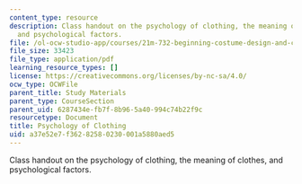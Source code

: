 ```yaml
---
content_type: resource
description: Class handout on the psychology of clothing, the meaning of clothes,
  and psychological factors.
file: /ol-ocw-studio-app/courses/21m-732-beginning-costume-design-and-construction-fall-2008/a37e52e7f36282580230001a5880aed5_notes.pdf
file_size: 33423
file_type: application/pdf
learning_resource_types: []
license: https://creativecommons.org/licenses/by-nc-sa/4.0/
ocw_type: OCWFile
parent_title: Study Materials
parent_type: CourseSection
parent_uid: 6287434e-fb7f-8b96-5a40-994c74b22f9c
resourcetype: Document
title: Psychology of Clothing
uid: a37e52e7-f362-8258-0230-001a5880aed5
---
```

Class handout on the psychology of clothing, the meaning of clothes, and psychological factors.